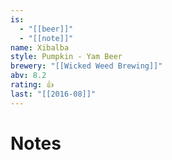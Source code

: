 ```yaml
---
is:
  - "[[beer]]"
  - "[[note]]"
name: Xibalba
style: Pumpkin - Yam Beer
brewery: "[[Wicked Weed Brewing]]"
abv: 8.2
rating: 👍
last: "[[2016-08]]"
---
```

# Notes

